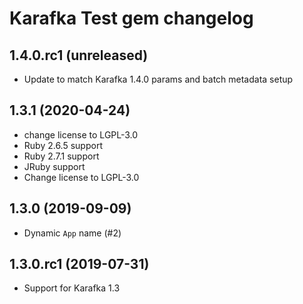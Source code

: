 # Karafka Test gem changelog

## 1.4.0.rc1 (unreleased)
- Update to match Karafka 1.4.0 params and batch metadata setup

## 1.3.1 (2020-04-24)
- change license to LGPL-3.0
- Ruby 2.6.5 support
- Ruby 2.7.1 support
- JRuby support
- Change license to LGPL-3.0

## 1.3.0 (2019-09-09)
- Dynamic `App` name (#2)

## 1.3.0.rc1 (2019-07-31)
- Support for Karafka 1.3
